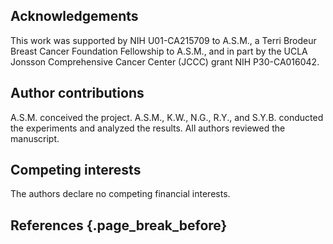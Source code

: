 ## Acknowledgements

This work was supported by NIH U01-CA215709 to A.S.M., a Terri Brodeur Breast Cancer Foundation Fellowship to A.S.M., and in part by the UCLA Jonsson Comprehensive Cancer Center (JCCC) grant NIH P30-CA016042.

## Author contributions

A.S.M. conceived the project. A.S.M., K.W., N.G., R.Y., and S.Y.B. conducted the experiments and analyzed the results. All authors reviewed the manuscript.

## Competing interests

The authors declare no competing financial interests.

## References {.page_break_before}

<!-- Explicitly insert bibliography here -->
<div id="refs"></div>
